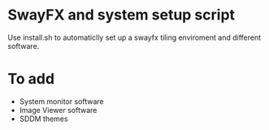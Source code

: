 # SwayFX and system setup script
Use install.sh to automaticlly set up a swayfx tiling enviroment and different software.

# To add
- System monitor software
- Image Viewer software
- SDDM themes
